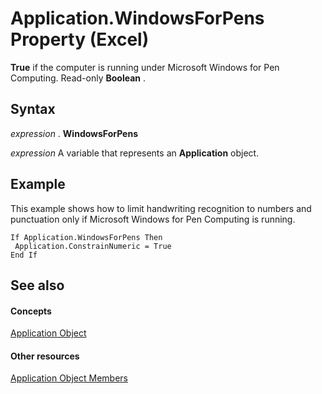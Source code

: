 
# Application.WindowsForPens Property (Excel)

 **True** if the computer is running under Microsoft Windows for Pen Computing. Read-only **Boolean** .


## Syntax

 _expression_ . **WindowsForPens**

 _expression_ A variable that represents an **Application** object.


## Example

This example shows how to limit handwriting recognition to numbers and punctuation only if Microsoft Windows for Pen Computing is running.


```
If Application.WindowsForPens Then 
 Application.ConstrainNumeric = True 
End If
```


## See also


#### Concepts


[Application Object](19b73597-5cf9-4f56-8227-b5211f657f6f.md)
#### Other resources


[Application Object Members](4cb9ca42-8d07-cc9c-2d80-4eb9a5921e1e.md)
